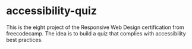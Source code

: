 # accessibility-quiz
This is the eight project of the Responsive Web Design certification from freecodecamp. The idea is to build a quiz that complies with accessibility best practices. 
